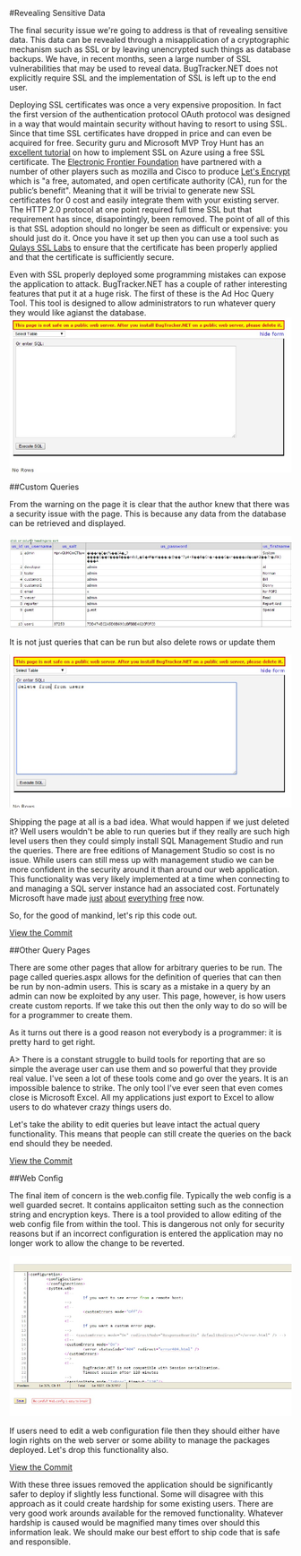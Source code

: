 #Revealing Sensitive Data

The final security issue we're going to address is that of revealing sensitive data. This data can be revealed through a misapplication of a cryptographic mechanism such as SSL or by leaving unencrypted such things as database backups. We have, in recent months, seen a large number of SSL vulnerabilities that may be used to reveal data. BugTracker.NET does not explicitly require SSL and the implementation of SSL is left up to the end user.

Deploying SSL certificates was once a very expensive proposition. In fact the first version of the authentication protocol OAuth protocol was designed in a way that would maintain security without having to resort to using SSL. Since that time SSL certificates have dropped in price and can even be acquired for free. Security guru and Microsoft MVP Troy Hunt has an [excellent tutorial](http://www.troyhunt.com/2013/09/the-complete-guide-to-loading-free-ssl.html) on how to implement SSL on Azure using a free SSL certificate. The [Electronic Frontier Foundation](https://www.eff.org) have partnered with a number of other players such as mozilla and Cisco to produce [Let's Encrypt](https://letsencrypt.org/) which is "a free, automated, and open certificate authority (CA), run for the public’s benefit". Meaning that it will be trivial to generate new SSL certificates for 0 cost and easily integrate them with your existing server. The HTTP 2.0 protocol at one point required full time SSL but that requirement has since, disapointingly, been removed.  The point of all of this is that SSL adoption should no longer be seen as difficult or expensive: you should just do it. Once you have it set up then you can use a tool such as [Qulays SSL Labs](https://www.ssllabs.com/ssltest) to ensure that the certificate has been properly applied and that the certificate is sufficiently secure.

Even with SSL properly deployed some programming mistakes can expose the application to attack. BugTracker.NET has a couple of rather interesting features that put it at a huge risk. The first of these is the Ad Hoc Query Tool. This tool is designed to allow administrators to run whatever query they would like agianst the database.
![](Images/adhoc.jpg)

##Custom Queries

From the warning on the page it is clear that the author knew that there was a security issue with the page. This is because any data from the database can be retrieved and displayed.

![Hashed passwords from the users table](Images/adhoc1.jpg)

It is not just queries that can be run but also delete rows or update them

![Hashed passwords from the users table](Images/adhoc2.jpg)

Shipping the page at all is a bad idea. What would happen if we just deleted it? Well users wouldn't be able to run queries but if they really are such high level users then they could simply install SQL Management Studio and run the queries. There are free editions of Management Studio so cost is no issue. While users can still mess up with management studio we can be more confident in the security around it than around our web application. This functionality was very likely implemented at a time when connecting to and managing a SQL server instance had an associated cost. Fortunately Microsoft have made [just](http://www.microsoft.com/en-us/download/details.aspx?id=8961) [about](http://www.visualstudio.com/en-us/visual-studio-community-vs.aspx) [everything](https://aspnet.codeplex.com/) [free](https://roslyn.codeplex.com/) now.

So, for the good of mankind, let's rip this code out.

[View the Commit](https://github.com/dpaquette/BugTracker.NET/commit/f578fb873677a2fe9ddd6908c4521a4ffd3f8f45)

##Other Query Pages

There are some other pages that allow for arbitrary queries to be run. The page called queries.aspx allows for the definition of queries that can then be run by non-admin users. This is scary as a mistake in a query by an admin can now be exploited by any user. This page, however, is how users create custom reports. If we take this out then the only way to do so will be for a programmer to create them.

As it turns out there is a good reason not everybody is a programmer: it is pretty hard to get right.

A> There is a constant struggle to build tools for reporting that are so simple the average user can use them and so powerful that they provide real value. I've seen a lot of these tools come and go over the years. It is an impossible balence to strike. The only tool I've ever seen that even comes close is Microsoft Excel. All my applications just export to Excel to allow users to do whatever crazy things users do.

Let's take the ability to edit queries but leave intact the actual query functionality. This means that people can still create the queries on the back end should they be needed.

[View the Commit](https://github.com/dpaquette/BugTracker.NET/commit/0b339846d85e948714e730c12ea16ba14daea8a6)

##Web Config

The final item of concern is the web.config file. Typically the web config is a well guarded secret. It contains applicaiton setting such as the connection string and encryption keys. There is a tool provided to allow editing of the web config file from within the tool. This is dangerous not only for security reasons but if an incorrect configuration is entered the application may no longer work to allow the change to be reverted.

![Web.confg](Images/webconfig.jpg)

If users need to edit a web configuration file then they should either have login rights on the web server or some ability to manage the packages deployed. Let's drop this functionality also.

[View the Commit](https://github.com/dpaquette/BugTracker.NET/commit/892efdc2b92d4088964fa65e06dee1932a1bd615)

With these three issues removed the application should be significantly safer to deploy if slightly less functional. Some will disagree with this approach as it could create hardship for some existing users. There are very good work arounds available for the removed functionality. Whatever  hardship is caused would be magnified many times over should this information leak. We should make our best effort to ship code that is safe and responsible.

